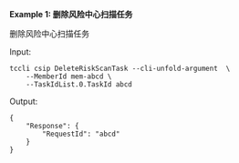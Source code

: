 **Example 1: 删除风险中心扫描任务**

删除风险中心扫描任务

Input: 

```
tccli csip DeleteRiskScanTask --cli-unfold-argument  \
    --MemberId mem-abcd \
    --TaskIdList.0.TaskId abcd
```

Output: 
```
{
    "Response": {
        "RequestId": "abcd"
    }
}
```

